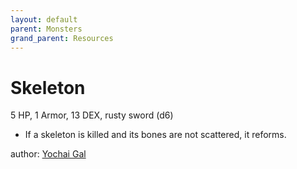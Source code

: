 ```yaml
---
layout: default
parent: Monsters
grand_parent: Resources
---
```


# Skeleton
5 HP, 1 Armor, 13 DEX, rusty sword (d6)
- If a skeleton is killed and its bones are not scattered, it reforms.

author: [Yochai Gal](https://newschoolrevolution.com)
